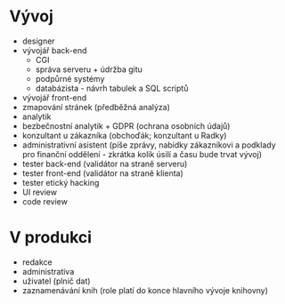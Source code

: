 # Vývoj
- designer
- vývojář back-end
	- CGI
	- správa serveru + údržba gitu
	- podpůrné systémy
	- databázista - návrh tabulek a SQL scriptů
- vývojář front-end
- zmapování stránek (předběžná analýza)
- analytik
- bezbečnostní analytik + GDPR (ochrana osobních údajů)
- konzultant u zákazníka (obchoďák; konzultant u Radky)
- administrativní asistent (píše zprávy, nabídky zákazníkovi a podklady pro finanční oddělení - zkrátka kolik úsilí a času bude trvat vývoj)
- tester back-end (validátor na straně serveru)
- tester front-end (validátor na straně klienta)
- tester etický hacking
- UI review
- code review

# V produkci
- redakce
- administrativa
- uživatel (plnič dat)
- zaznamenávání knih (role platí do konce hlavního vývoje knihovny)